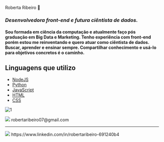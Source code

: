 Roberta Ribeiro 👋

### *Desenvolvedora front-end e futura ciêntista de dados.*

#### Sou formada em ciência da computação e atualmente faço pós graduação em Big Data e Marketing. Tenho experiência com front-end porém estou me reinventando e quero atuar como ciêntista de dados. Buscar, aprender e ensinar sempre. Compartilhar conhecimento e usá-lo para objetivos concretos é o caminho.


## Linguagens que utilizo

- [NodeJS](https://nodejs.org)
- [Python](https://www.python.org)
- [JavaScript](https://developer.mozilla.org)
- [HTML](https://www.w3schools.com)
- [CSS](https://www.w3schools.com)

![1](https://github-readme-stats.vercel.app/api/top-langs/?username=robertaribeiro07&theme=blue-green)

 <img src = "https://img.shields.io/badge/Gmail-D14836?style=for-the-badge&logo=gmail&logoColor=white">
 robertaribeiro07@gmail.com 
 
 __________________________________
 
 <img src = "https://img.shields.io/badge/linkedin-%230077B5.svg?&style=for-the-badge&logo=linkedin&logoColor=white&url=https://www.linkedin.com/in/robertaribeiro-691240b4">
 https://www.linkedin.com/in/robertaribeiro-691240b4





